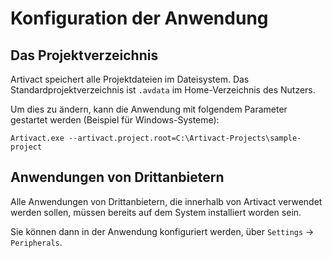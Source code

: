 # Konfiguration der Anwendung

## Das Projektverzeichnis

Artivact speichert alle Projektdateien im Dateisystem.
Das Standardprojektverzeichnis ist ```.avdata``` im Home-Verzeichnis des Nutzers.

Um dies zu ändern, kann die Anwendung mit folgendem Parameter gestartet werden (Beispiel für Windows-Systeme):

``
Artivact.exe --artivact.project.root=C:\Artivact-Projects\sample-project
``

## Anwendungen von Drittanbietern

Alle Anwendungen von Drittanbietern, die innerhalb von Artivact verwendet werden sollen, müssen bereits auf dem System
installiert worden sein.

Sie können dann in der Anwendung konfiguriert werden, über ``Settings`` -> ``Peripherals``.